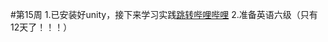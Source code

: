 #第15周
1.已安装好unity，接下来学习实践[跳转哔哩哔哩](https://www.bilibili.com/video/BV18x411X7ds?p=1)
2.准备英语六级（只有12天了！！！）
